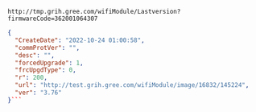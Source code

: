 `http://tmp.grih.gree.com/wifiModule/Lastversion?firmwareCode=362001064307`

```json
{
  "CreateDate": "2022-10-24 01:00:58",
  "commProtVer": "",
  "desc": "",
  "forcedUpgrade": 1,
  "frcUpgdType": 0,
  "r": 200,
  "url": "http://test.grih.gree.com/wifiModule/image/16832/145224",
  "ver": "3.76"
}```
